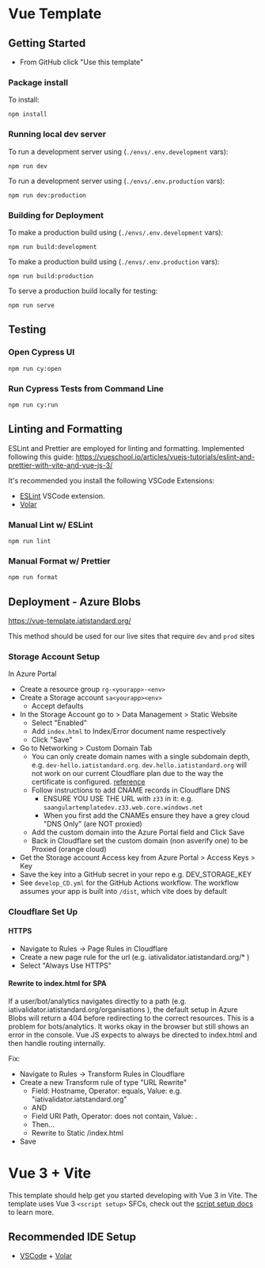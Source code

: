 # Vue Template

## Getting Started

- From GitHub click "Use this template"

### Package install

To install:

`npm install`

### Running local dev server

To run a development server using (`./envs/.env.development` vars):

`npm run dev`

To run a development server using (`./envs/.env.production` vars):

`npm run dev:production`

### Building for Deployment

To make a production build using (`./envs/.env.development` vars):

`npm run build:development`

To make a production build using (`./envs/.env.production` vars):

`npm run build:production`

To serve a production build locally for testing:

`npm run serve`

## Testing

### Open Cypress UI

`npm run cy:open`

### Run Cypress Tests from Command Line

`npm run cy:run`

## Linting and Formatting

ESLint and Prettier are employed for linting and formatting. Implemented following this guide:
https://vueschool.io/articles/vuejs-tutorials/eslint-and-prettier-with-vite-and-vue-js-3/

It's recommended you install the following VSCode Extensions:

- [ESLint](https://open-vsx.org/extension/dbaeumer/vscode-eslint) VSCode extension.
- [Volar](https://marketplace.visualstudio.com/items?itemName=johnsoncodehk.volar)

### Manual Lint w/ ESLint

`npm run lint`

### Manual Format w/ Prettier

`npm run format`

## Deployment - Azure Blobs

https://vue-template.iatistandard.org/

This method should be used for our live sites that require `dev` and `prod` sites

### Storage Account Setup

In Azure Portal

- Create a resource group `rg-<yourapp>-<env>`
- Create a Storage account `sa<yourapp><env>`
  - Accept defaults
- In the Storage Account go to > Data Management > Static Website
  - Select "Enabled"
  - Add `index.html` to Index/Error document name respectively
  - Click "Save"
- Go to Networking > Custom Domain Tab
  - You can only create domain names with a single subdomain depth, e.g. `dev-hello.iatistandard.org`. `dev.hello.iatistandard.org` will not work on our current Cloudflare plan due to the way the certificate is configured. [reference](https://community.cloudflare.com/t/subdomain-too-deep/81872)
  - Follow instructions to add CNAME records in Cloudflare DNS
    - ENSURE YOU USE THE URL with `z33` in it: e.g. `saangulartemplatedev.z33.web.core.windows.net`
    - When you first add the CNAMEs ensure they have a grey cloud "DNS Only" (are NOT proxied)
  - Add the custom domain into the Azure Portal field and Click Save
  - Back in Cloudflare set the custom domain (non asverify one) to be Proxied (orange cloud)
- Get the Storage account Access key from Azure Portal > Access Keys > Key
- Save the key into a GitHub secret in your repo e.g. DEV_STORAGE_KEY
- See `develop_CD.yml` for the GitHub Actions workflow. The workflow assumes your app is built into `/dist`, which vite does by default

### Cloudflare Set Up

#### HTTPS

- Navigate to Rules -> Page Rules in Cloudflare
- Create a new page rule for the url (e.g. iativalidator.iatistandard.org/\* )
- Select "Always Use HTTPS"

#### Rewrite to index.html for SPA

If a user/bot/analytics navigates directly to a path (e.g. iativalidator.iatistandard.org/organisations ), the default setup in Azure Blobs will return a 404 before redirecting to the correct resources. This is a problem for bots/analytics. It works okay in the browser but still shows an error in the console. Vue JS expects to always be directed to index.html and then handle routing internally.

Fix:

- Navigate to Rules -> Transform Rules in Cloudflare
- Create a new Transform rule of type "URL Rewrite"
  - Field: Hostname, Operator: equals, Value: e.g. "iativalidator.iatstandard.org"
  - AND
  - Field URI Path, Operator: does not contain, Value: .
  - Then...
  - Rewrite to Static /index.html
- Save

# Vue 3 + Vite

This template should help get you started developing with Vue 3 in Vite. The template uses Vue 3 `<script setup>` SFCs, check out the [script setup docs](https://v3.vuejs.org/api/sfc-script-setup.html#sfc-script-setup) to learn more.

## Recommended IDE Setup

- [VSCode](https://code.visualstudio.com/) + [Volar](https://marketplace.visualstudio.com/items?itemName=johnsoncodehk.volar)
